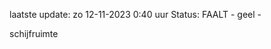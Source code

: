 laatste update: 
zo 12-11-2023  0:40   uur 
Status: FAALT - geel - 
<div class="service Y">schijfruimte</div>